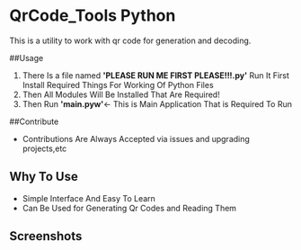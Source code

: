 # QrCode_Tools Python
This is a utility to work with qr code for generation and decoding.

##Usage
1. There Is a file named **'PLEASE RUN ME FIRST PLEASE!!!.py'** Run It First Install Required Things For Working Of Python Files
2.  Then All Modules Will Be Installed That Are Required!
3. Then Run **'main.pyw'**<- This is Main Application That is Required To Run

##Contribute
- Contributions Are Always Accepted via issues and upgrading projects,etc

## Why To Use
- Simple Interface And Easy To Learn
- Can Be Used for Generating Qr Codes and Reading Them

## Screenshots
